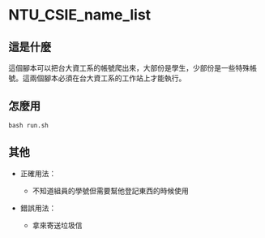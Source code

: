 # NTU_CSIE_name_list

## 這是什麼
這個腳本可以把台大資工系的帳號爬出來，大部份是學生，少部份是一些特殊帳號。這兩個腳本必須在台大資工系的工作站上才能執行。

## 怎麼用
```
bash run.sh
```

## 其他
* 正確用法：
    * 不知道組員的學號但需要幫他登記東西的時候使用

* 錯誤用法：
    * 拿來寄送垃圾信
